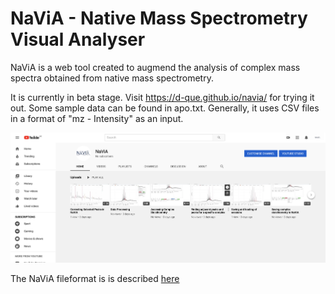 # NaViA - Native Mass Spectrometry Visual Analyser

NaViA is a web tool created to augmend the analysis of complex mass spectra obtained from native mass spectrometry.

It is currently in beta stage. Visit https://d-que.github.io/navia/ for trying it out. Some sample data can be found in apo.txt. Generally, it uses CSV files in a format of "mz - Intensity" as an input.

[![Watch the video](navia_youtube.png)](https://www.youtube.com/channel/UCRvzQxegz0WNkjvvaRJ8PpQ/)

The NaViA fileformat is is described [here](navia_fileformat.md)
